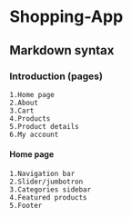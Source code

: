 # Shopping-App
## Markdown syntax
### Introduction (pages)
    1.Home page
    2.About
    3.Cart
    4.Products
    5.Product details
    6.My account
#### Home page
    1.Navigation bar
    2.Slider/jumbotron 
    3.Categories sidebar
    4.Featured products
    5.Footer
